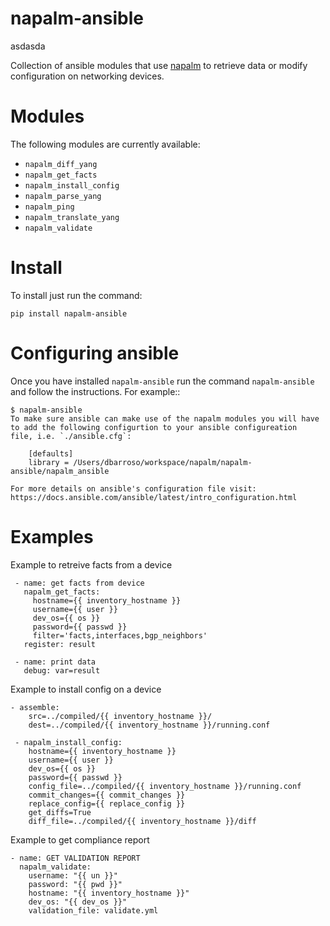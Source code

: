 # napalm-ansible
asdasda

Collection of ansible modules that use [napalm](https://github.com/napalm-automation/napalm) to retrieve data or modify configuration on networking devices.

Modules
=======

The following modules are currently available:

- ``napalm_diff_yang``
- ``napalm_get_facts``
- ``napalm_install_config``
- ``napalm_parse_yang``
- ``napalm_ping``
- ``napalm_translate_yang``
- ``napalm_validate``

Install
=======

To install just run the command:

```
pip install napalm-ansible
```

Configuring ansible
===================

Once you have installed ``napalm-ansible`` run the command ``napalm-ansible`` and follow the instructions. For example::

```
$ napalm-ansible
To make sure ansible can make use of the napalm modules you will have
to add the following configurtion to your ansible configureation
file, i.e. `./ansible.cfg`:

    [defaults]
    library = /Users/dbarroso/workspace/napalm/napalm-ansible/napalm_ansible

For more details on ansible's configuration file visit:
https://docs.ansible.com/ansible/latest/intro_configuration.html
```

Examples
=======

Example to retreive facts from a device
```
 - name: get facts from device
   napalm_get_facts:
     hostname={{ inventory_hostname }}
     username={{ user }}
     dev_os={{ os }}
     password={{ passwd }}
     filter='facts,interfaces,bgp_neighbors'
   register: result

 - name: print data
   debug: var=result
```
Example to install config on a device
```
- assemble:
    src=../compiled/{{ inventory_hostname }}/
    dest=../compiled/{{ inventory_hostname }}/running.conf

 - napalm_install_config:
    hostname={{ inventory_hostname }}
    username={{ user }}
    dev_os={{ os }}
    password={{ passwd }}
    config_file=../compiled/{{ inventory_hostname }}/running.conf
    commit_changes={{ commit_changes }}
    replace_config={{ replace_config }}
    get_diffs=True
    diff_file=../compiled/{{ inventory_hostname }}/diff
```

Example to get compliance report
```
- name: GET VALIDATION REPORT
  napalm_validate:
    username: "{{ un }}"
    password: "{{ pwd }}"
    hostname: "{{ inventory_hostname }}"
    dev_os: "{{ dev_os }}"
    validation_file: validate.yml
```
